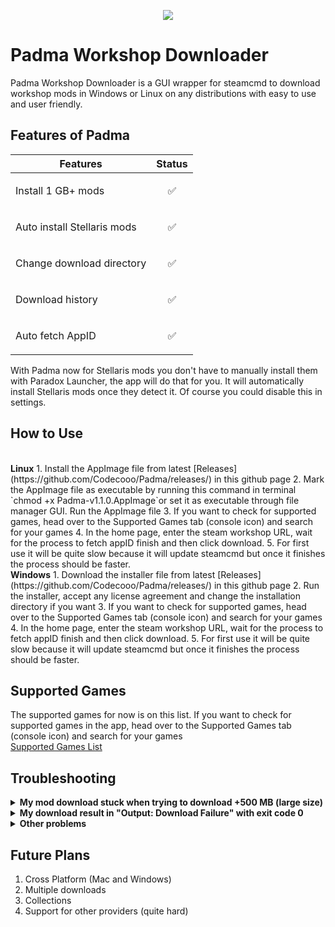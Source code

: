 <p align="center">
  <img src="https://i.imgur.com/skYvswx.png" />
</p>

# Padma Workshop Downloader
Padma Workshop Downloader is a GUI wrapper for steamcmd to download workshop mods in Windows or Linux on any distributions with easy to use and user friendly.

## Features of Padma
| Features | Status |
|----------|----------|
| Install 1 GB+ mods    | <p align="center"> :white_check_mark: </p> |
| Auto install Stellaris mods    | <p align="center"> :white_check_mark: </p> |
| Change download directory   | <p align="center"> :white_check_mark: </p> |
| Download history   | <p align="center"> :white_check_mark: </p>|
| Auto fetch AppID   | <p align="center"> :white_check_mark: </p> |

With Padma now for Stellaris mods you don't have to manually install them with Paradox Launcher, the app will do that for you. It will automatically install Stellaris mods once they detect it. Of course you could disable this in settings.

## How to Use 
<br>
<strong>Linux</strong>
1. Install the AppImage file from latest [Releases](https://github.com/Codecooo/Padma/releases/) in this github page
2. Mark the AppImage file as executable by running this command in terminal `chmod +x Padma-v1.1.0.AppImage`or set it as executable through file manager GUI. Run the AppImage file
3. If you want to check for supported games, head over to the Supported Games tab (console icon) and search for your games
4. In the home page, enter the steam workshop URL, wait for the process to fetch appID finish and then click download.
5. For first use it will be quite slow because it will update steamcmd but once it finishes the process should be faster.

<br>
<strong>Windows</strong>
1. Download the installer file from latest [Releases](https://github.com/Codecooo/Padma/releases/) in this github page
2. Run the installer, accept any license agreement and change the installation directory if you want
3. If you want to check for supported games, head over to the Supported Games tab (console icon) and search for your games
4. In the home page, enter the steam workshop URL, wait for the process to fetch appID finish and then click download.
5. For first use it will be quite slow because it will update steamcmd but once it finishes the process should be faster.

## Supported Games
The supported games for now is on this list. If you want to check for supported games in the app, head over to the Supported Games tab (console icon) and search for your games
<br>
[Supported Games List](https://steamdb.info/sub/17906/apps/)

## Troubleshooting
<details>
<summary> <strong>My mod download stuck when trying to download +500 MB (large size)</strong></summary>
  <br>
  Generally speaking, when the status in download bar is still "Downloading" it means the download is stil not failed. If you're downloading a large mod it will take awhile since there is timeouts between downloads and need to be resumed. But don't worry just wait the download to finish
</details>
<details>
<summary> <strong>My download result in "Output: Download Failure" with exit code 0</strong> </summary>
<br>
  This is a known issue if the steamapps folder is corrupted either by moving downloaded mods or something else.
  <br>
  Go to Settings and press "Reset Padma", this will reset Padma including all of it's data to ensure proper fix.
  </details>
  <details>
<summary> <strong>Other problems</strong> </summary> 
<br>
You could open an issue in this github page and the describe what the issue, what do you do before, and if you can copy the logs in the console
</details>


## Future Plans
1. Cross Platform (Mac and Windows)
2. Multiple downloads
3. Collections
4. Support for other providers (quite hard)
